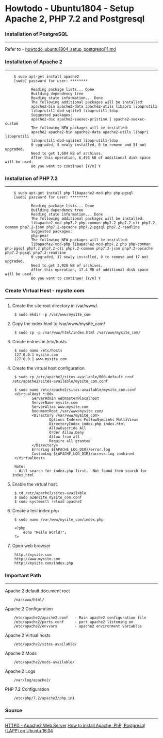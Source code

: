 Howtodo - Ubuntu1804 - Setup Apache 2, PHP 7.2 and Postgresql
=============================================================


### Installation of PostgreSQL
---

Refer to - [howtodo_ubuntu1804_setup_postgresql11.md](https://github.com/hiicharles/howtodo/blob/master/ubuntu/howtodo_ubuntu1804_setup_postgresql11.md)



### Installation of Apache 2
---

        $ sudo apt-get install apache2
        [sudo] password for user: ********        

                Reading package lists... Done
                Building dependency tree       
                Reading state information... Done
                The following additional packages will be installed:
                apache2-bin apache2-data apache2-utils libapr1 libaprutil1
                libaprutil1-dbd-sqlite3 libaprutil1-ldap
                Suggested packages:
                apache2-doc apache2-suexec-pristine | apache2-suexec-custom
                The following NEW packages will be installed:
                apache2 apache2-bin apache2-data apache2-utils libapr1 libaprutil1
                libaprutil1-dbd-sqlite3 libaprutil1-ldap
                0 upgraded, 8 newly installed, 0 to remove and 31 not upgraded.
                Need to get 1,604 kB of archives.
                After this operation, 6,493 kB of additional disk space will be used.
                Do you want to continue? [Y/n] Y


### Installation of PHP 7.2
---

        $ sudo apt-get install php libapache2-mod-php php-pgsql
        [sudo] password for user: ********        

                Reading package lists... Done
                Building dependency tree       
                Reading state information... Done
                The following additional packages will be installed:
                libapache2-mod-php7.2 php-common php7.2 php7.2-cli php7.2-common php7.2-json php7.2-opcache php7.2-pgsql php7.2-readline
                Suggested packages:
                php-pear
                The following NEW packages will be installed:
                libapache2-mod-php libapache2-mod-php7.2 php php-common php-pgsql php7.2 php7.2-cli php7.2-common php7.2-json php7.2-opcache php7.2-pgsql php7.2-readline
                0 upgraded, 12 newly installed, 0 to remove and 17 not upgraded.
                Need to get 3,928 kB of archives.
                After this operation, 17.4 MB of additional disk space will be used.
                Do you want to continue? [Y/n] Y





### Create Virtual Host - mysite.com
---

1. Create the site root directory in /var/www/.

        $ sudo mkdir -p /var/www/mysite_com
        

2. Copy the index.html to /var/www/mysite_com/

        $ sudo cp -p /var/www/html/index.html /var/www/mysite_com/


3. Create entries in /etc/hosts

        $ sudo nano /etc/hosts
        127.0.0.1 mysite.com
        127.0.0.1 www.mysite.com


4. Create the virtual host configuration.

        $ sudo cp /etc/apache2/sites-available/000-default.conf /etc/apache2/sites-available/mysite_com.conf

        $ sudo nano /etc/apache2/sites-available/mysite_com.conf
        <VirtualHost *:80>
                ServerAdmin webmaster@localhost
                ServerName mysite.com
                ServerAlias www.mysite.com
                DocumentRoot /var/www/mysite_com/
                <Directory /var/www/mysite_com>
                        Options Indexes FollowSymLinks MultiViews
                        DirectoryIndex index.php index.html 
                        AllowOverride All
                        Order Allow,Deny
                        Allow from all
                        Require all granted                        
                </Directory>
                ErrorLog ${APACHE_LOG_DIR}/error.log
                CustomLog ${APACHE_LOG_DIR}/access.log combined
        </VirtualHost>

        Note: 
        - Will search for index.php first.  Not found then search for index.html


5. Enable the virtual host.

        $ cd /etc/apache2/sites-available
        $ sudo a2ensite mysite_com.conf
        $ sudo systemctl reload apache2


6. Create a test index.php

        $ sudo nano /var/www/mysite_com/index.php

        <?php
            echo "Hello World!";
        ?>


7. Open web browser
        
        http://mysite.com
        http://www.mysite.com
        http://mysite.com/index.php



### Important Path
---

Apache 2 default document root

        /var/www/html/

Apache 2 Configuration

        /etc/apache2/apache2.conf   - Main apache2 configuration file
        /etc/apache2/ports.conf     - port apache2 listening on
        /etc/apache2/envvars        - apache2 environment variables

Apache 2 Virtual hosts

        /etc/apache2/sites-available/

Apache 2 Mods

        /etc/apache2/mods-available/

Apache 2 Logs

        /var/log/apache2/    

PHP 7.2 Configuration

        /etc/php/7.2/apache2/php.ini



### Source
---

[HTTPD - Apache2 Web Server](https://help.ubuntu.com/lts/serverguide/httpd.html)
[How to install Apache, PhP, Postgresql (LAPP) on Ubuntu 16.04](https://medium.com/@Riverside/how-to-install-apache-php-postgresql-lapp-on-ubuntu-16-04-adb00042c45d)